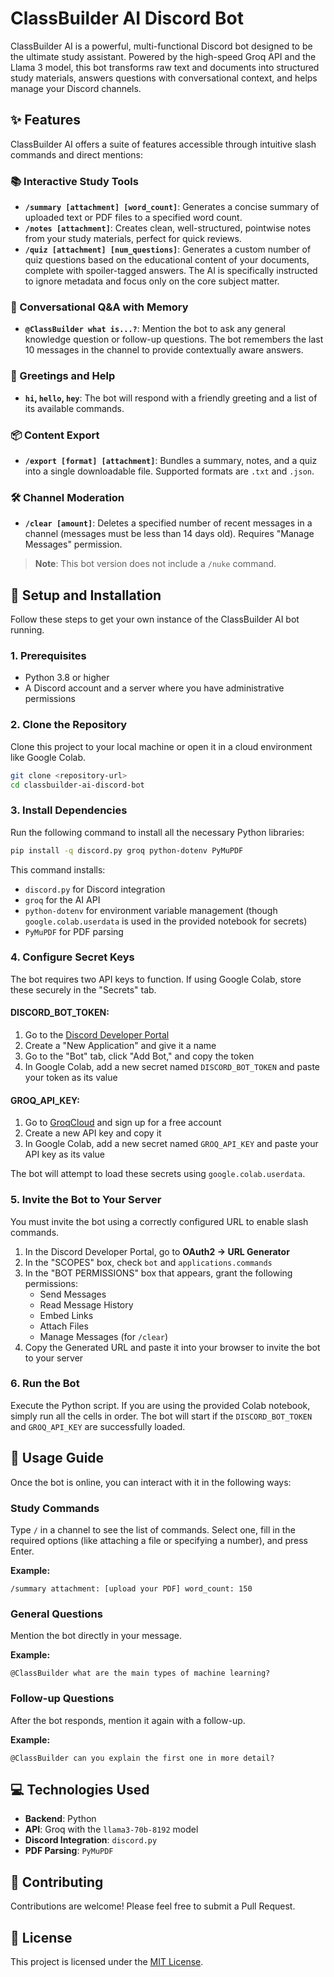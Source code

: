 # ClassBuilder AI Discord Bot

ClassBuilder AI is a powerful, multi-functional Discord bot designed to be the ultimate study assistant. Powered by the high-speed Groq API and the Llama 3 model, this bot transforms raw text and documents into structured study materials, answers questions with conversational context, and helps manage your Discord channels.

## ✨ Features

ClassBuilder AI offers a suite of features accessible through intuitive slash commands and direct mentions:

### 📚 Interactive Study Tools

- **`/summary [attachment] [word_count]`**: Generates a concise summary of uploaded text or PDF files to a specified word count.
- **`/notes [attachment]`**: Creates clean, well-structured, pointwise notes from your study materials, perfect for quick reviews.
- **`/quiz [attachment] [num_questions]`**: Generates a custom number of quiz questions based on the educational content of your documents, complete with spoiler-tagged answers. The AI is specifically instructed to ignore metadata and focus only on the core subject matter.

### 🧠 Conversational Q&A with Memory

- **`@ClassBuilder what is...?`**: Mention the bot to ask any general knowledge question or follow-up questions. The bot remembers the last 10 messages in the channel to provide contextually aware answers.

### 👋 Greetings and Help

- **`hi`, `hello`, `hey`**: The bot will respond with a friendly greeting and a list of its available commands.

### 📦 Content Export

- **`/export [format] [attachment]`**: Bundles a summary, notes, and a quiz into a single downloadable file. Supported formats are `.txt` and `.json`.

### 🛠️ Channel Moderation

- **`/clear [amount]`**: Deletes a specified number of recent messages in a channel (messages must be less than 14 days old). Requires "Manage Messages" permission.

> **Note**: This bot version does not include a `/nuke` command.

## 🚀 Setup and Installation

Follow these steps to get your own instance of the ClassBuilder AI bot running.

### 1. Prerequisites

- Python 3.8 or higher
- A Discord account and a server where you have administrative permissions

### 2. Clone the Repository

Clone this project to your local machine or open it in a cloud environment like Google Colab.

```bash
git clone <repository-url>
cd classbuilder-ai-discord-bot
```

### 3. Install Dependencies

Run the following command to install all the necessary Python libraries:

```bash
pip install -q discord.py groq python-dotenv PyMuPDF
```

This command installs:
- `discord.py` for Discord integration
- `groq` for the AI API
- `python-dotenv` for environment variable management (though `google.colab.userdata` is used in the provided notebook for secrets)
- `PyMuPDF` for PDF parsing

### 4. Configure Secret Keys

The bot requires two API keys to function. If using Google Colab, store these securely in the "Secrets" tab.

#### DISCORD_BOT_TOKEN:

1. Go to the [Discord Developer Portal](https://discord.com/developers/applications)
2. Create a "New Application" and give it a name
3. Go to the "Bot" tab, click "Add Bot," and copy the token
4. In Google Colab, add a new secret named `DISCORD_BOT_TOKEN` and paste your token as its value

#### GROQ_API_KEY:

1. Go to [GroqCloud](https://groq.com) and sign up for a free account
2. Create a new API key and copy it
3. In Google Colab, add a new secret named `GROQ_API_KEY` and paste your API key as its value

The bot will attempt to load these secrets using `google.colab.userdata`.

### 5. Invite the Bot to Your Server

You must invite the bot using a correctly configured URL to enable slash commands.

1. In the Discord Developer Portal, go to **OAuth2 → URL Generator**
2. In the "SCOPES" box, check `bot` and `applications.commands`
3. In the "BOT PERMISSIONS" box that appears, grant the following permissions:
   - Send Messages
   - Read Message History
   - Embed Links
   - Attach Files
   - Manage Messages (for `/clear`)
4. Copy the Generated URL and paste it into your browser to invite the bot to your server

### 6. Run the Bot

Execute the Python script. If you are using the provided Colab notebook, simply run all the cells in order. The bot will start if the `DISCORD_BOT_TOKEN` and `GROQ_API_KEY` are successfully loaded.

## 📖 Usage Guide

Once the bot is online, you can interact with it in the following ways:

### Study Commands

Type `/` in a channel to see the list of commands. Select one, fill in the required options (like attaching a file or specifying a number), and press Enter.

**Example:**
```
/summary attachment: [upload your PDF] word_count: 150
```

### General Questions

Mention the bot directly in your message.

**Example:**
```
@ClassBuilder what are the main types of machine learning?
```

### Follow-up Questions

After the bot responds, mention it again with a follow-up.

**Example:**
```
@ClassBuilder can you explain the first one in more detail?
```

## 💻 Technologies Used

- **Backend**: Python
- **API**: Groq with the `llama3-70b-8192` model
- **Discord Integration**: `discord.py`
- **PDF Parsing**: `PyMuPDF`

## 🤝 Contributing

Contributions are welcome! Please feel free to submit a Pull Request.

## 📄 License

This project is licensed under the [MIT License](LICENSE).
